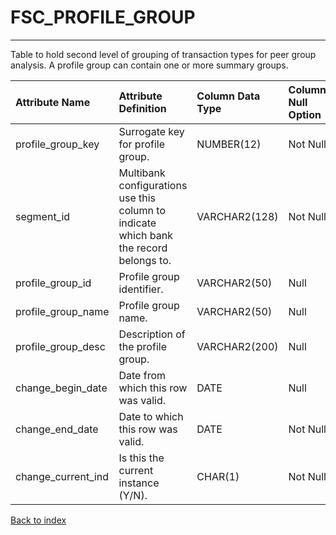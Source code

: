 # FSC_PROFILE_GROUP

---

Table to hold second level of grouping of transaction types for peer group analysis.  A profile group can contain one or more summary groups.

| Attribute Name     | Attribute Definition                                                                   | Column Data Type   | Column Null Option   | Column Is PK   | Column Is FK   |
|:-------------------|:---------------------------------------------------------------------------------------|:-------------------|:---------------------|:---------------|:---------------|
| profile_group_key  | Surrogate key for profile group.                                                       | NUMBER(12)         | Not Null             | Yes            | No             |
| segment_id         | Multibank configurations use this column to indicate which bank the record belongs to. | VARCHAR2(128)      | Not Null             | Yes            | No             |
| profile_group_id   | Profile group identifier.                                                              | VARCHAR2(50)       | Null                 | No             | No             |
| profile_group_name | Profile group name.                                                                    | VARCHAR2(50)       | Null                 | No             | No             |
| profile_group_desc | Description of the profile group.                                                      | VARCHAR2(200)      | Null                 | No             | No             |
| change_begin_date  | Date from which this row was valid.                                                    | DATE               | Null                 | No             | No             |
| change_end_date    | Date to which this row was valid.                                                      | DATE               | Not Null             | No             | No             |
| change_current_ind | Is this the current instance (Y/N).                                                    | CHAR(1)            | Not Null             | No             | No             |

[Back to index](./index.md)